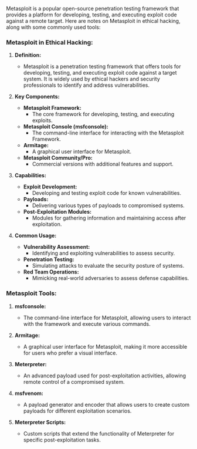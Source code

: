 Metasploit is a popular open-source penetration testing framework that provides a platform for developing, testing, and executing exploit code against a remote target. Here are notes on Metasploit in ethical hacking, along with some commonly used tools:

### Metasploit in Ethical Hacking:

1. **Definition:**
   - Metasploit is a penetration testing framework that offers tools for developing, testing, and executing exploit code against a target system. It is widely used by ethical hackers and security professionals to identify and address vulnerabilities.

2. **Key Components:**
   - **Metasploit Framework:**
     - The core framework for developing, testing, and executing exploits.
   - **Metasploit Console (msfconsole):**
     - The command-line interface for interacting with the Metasploit Framework.
   - **Armitage:**
     - A graphical user interface for Metasploit.
   - **Metasploit Community/Pro:**
     - Commercial versions with additional features and support.

3. **Capabilities:**
   - **Exploit Development:**
     - Developing and testing exploit code for known vulnerabilities.
   - **Payloads:**
     - Delivering various types of payloads to compromised systems.
   - **Post-Exploitation Modules:**
     - Modules for gathering information and maintaining access after exploitation.

4. **Common Usage:**
   - **Vulnerability Assessment:**
     - Identifying and exploiting vulnerabilities to assess security.
   - **Penetration Testing:**
     - Simulating attacks to evaluate the security posture of systems.
   - **Red Team Operations:**
     - Mimicking real-world adversaries to assess defense capabilities.

### Metasploit Tools:

1. **msfconsole:**
   - The command-line interface for Metasploit, allowing users to interact with the framework and execute various commands.

2. **Armitage:**
   - A graphical user interface for Metasploit, making it more accessible for users who prefer a visual interface.

3. **Meterpreter:**
   - An advanced payload used for post-exploitation activities, allowing remote control of a compromised system.

4. **msfvenom:**
   - A payload generator and encoder that allows users to create custom payloads for different exploitation scenarios.

5. **Meterpreter Scripts:**
   - Custom scripts that extend the functionality of Meterpreter for specific post-exploitation tasks.

